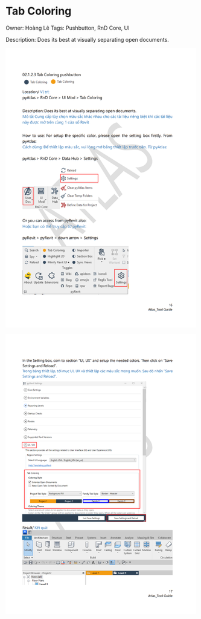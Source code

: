 # Tab Coloring

Owner: Hoàng Lê
Tags: Pushbutton, RnD Core, UI

Description: Does its best at visually separating open documents. 

![Screenshot 2023-11-22 171235.png](Tab%20Coloring%20b7a037bbeff64286b2de24f5c46e46a7/Screenshot_2023-11-22_171235.png)

![Screenshot 2023-11-22 171332.png](Tab%20Coloring%20b7a037bbeff64286b2de24f5c46e46a7/Screenshot_2023-11-22_171332.png)